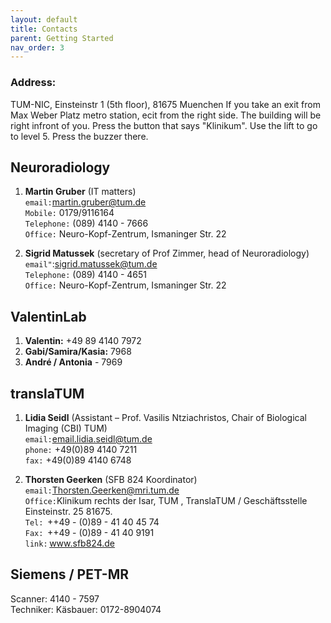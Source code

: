```yaml
---
layout: default
title: Contacts
parent: Getting Started
nav_order: 3
---
```


### Address: 
TUM-NIC, Einsteinstr 1 (5th floor), 81675 Muenchen 
If you take an exit from Max Weber Platz metro station, ecit from the right side. The building will be right infront of you.
Press the button that says "Klinikum". Use the lift to go to level 5. Press the buzzer there.


## Neuroradiology 

1. **Martin Gruber** (IT matters)  
``email:``<martin.gruber@tum.de>  
``Mobile:`` 0179/9116164  
``Telephone:`` (089) 4140 - 7666  
``Office:`` Neuro-Kopf-Zentrum, Ismaninger Str. 22 

2. **Sigrid Matussek** (secretary of Prof Zimmer, head of Neuroradiology)  
``email"``:<sigrid.matussek@tum.de>  
 ``Telephone:`` (089) 4140 - 4651  
``Office:`` Neuro-Kopf-Zentrum, Ismaninger Str. 22 
 


## ValentinLab 
1. **Valentin:** +49 89 4140 7972 
2. **Gabi/Samira/Kasia:** 7968 
3. **André / Antonia** - 7969 



## translaTUM 
1. **Lidia Seidl** (Assistant – Prof. Vasilis Ntziachristos, Chair of Biological Imaging (CBI) TUM)  
``email:``<email.lidia.seidl@tum.de>  
``phone:`` +49(0)89 4140 7211  
``fax:`` +49(0)89 4140 6748 


2. **Thorsten Geerken** (SFB 824 Koordinator)  
``email:``<Thorsten.Geerken@mri.tum.de>  
``Office:``Klinikum rechts der Isar, TUM , TranslaTUM / Geschäftsstelle Einsteinstr. 25 81675.  
``Tel:``  ++49 - (0)89 - 41 40 45 74  
``Fax:``  ++49 - (0)89 - 41 40 9191  
``link:`` www.sfb824.de 

 
## Siemens / PET-MR 

Scanner: 4140 - 7597  
Techniker: Käsbauer: 0172-8904074 
